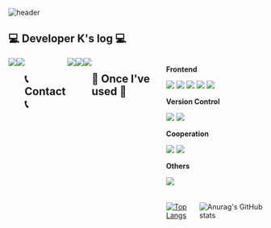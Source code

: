 ![header](https://capsule-render.vercel.app/api?type=venom&height=300&color=gradient&text=Kihyun's%20Space!&animation=twinkling&strokeWidth=0&fontColor=3f5277)

## 💻 Developer K's log 💻

<div style="display:flex; flex-direction:row;">
    <a href="https://velog.io/@kim20790/posts" target="_blank"><img src="https://img.shields.io/badge/Velog-20C997?style=for-the-badge&logo=Velog&logoColor=white"/></a>
    <a href="https://de-veloper-k.tistory.com/" target="_blank"><img src="https://img.shields.io/badge/tistory-ffffff?style=for-the-badge&logo=Tistory&logoColor=black"/></a>
<br />


## 📞 Contact 📞
<div style="display:flex; flex-direction:row;"
    <a href="kim724265@gmail.com" target="_blank"><img src="https://img.shields.io/badge/Gmail-EA4335?style=for-the-badge&logo=Gmail&logoColor=white"/></a>
    <a href="https://open.kakao.com/o/sXVFOkcg" target="_blank"><img src="https://img.shields.io/badge/Kakao-FFCD00?style=for-the-badge&logo=Kakao&logoColor=black"/></a>
    <a href="https://www.instagram.com/luna_lu_bloom/" target="_blank"><img src="https://img.shields.io/badge/Instagram-E4405F?style=for-the-badge&logo=Instagram&logoColor=white"/></a>
<br />

## 🔨 Once I've used 🔨
<div style="display:flex; flex-direction:column; align-items:flex-start;">
    <!-- Frontend -->
    <p><strong>Frontend</strong></p>
    <div>
        <img src="https://img.shields.io/badge/javascript-F7DF1E?style=flat-square&logo=javascript&logoColor=black">
        <img src="https://img.shields.io/badge/react-61DAFB?style=flat-square&logo=react&logoColor=black"> 
        <img src="https://img.shields.io/badge/html5-E34F26?style=flat-square&logo=html5&logoColor=white"> 
        <img src="https://img.shields.io/badge/css-1572B6?style=flat-square&logo=css3&logoColor=white"> 
        <img src="https://img.shields.io/badge/bootstrap-7952B3?style=flat-square&logo=bootstrap&logoColor=white">
    </div>
      <!-- Version Control -->
    <p><strong>Version Control</strong></p>
    <div>
        <img src="https://img.shields.io/badge/git-F05032?style=flat-square&logo=git&logoColor=white">
        <img src="https://img.shields.io/badge/github-ffffff?style=flat-square&logo=github&logoColor=black"> 
      <!-- Cooperation -->
    <p><strong>Cooperation</strong></p>
    <div>
        <img src="https://img.shields.io/badge/notion-ffffff?style=flat-square&logo=notion&logoColor=black">
        <img src="https://img.shields.io/badge/slack-4A154B?style=flat-square&logo=slack&logoColor=white"> 
    </div>
    <!-- Others -->
    <p><strong>Others</strong></p>
    <div>
        <img src="https://img.shields.io/badge/python-3776AB?style=flat-square&logo=python&logoColor=white"> 
</div><br>
</div>


<br/>
<div style="display:flex; flex-direction:row;"
    
[![Top Langs](https://github-readme-stats.vercel.app/api/top-langs/?username=Kihyun&layout=compact&theme=dracula)](https://github.com/Dustyspac/github-readme-stats)


<div style="display:flex; flex-direction:row;"
    
![Anurag's GitHub stats](https://github-readme-stats.vercel.app/api?username=Dustyspac&show_icons=true&theme=dracula)
</div> 
